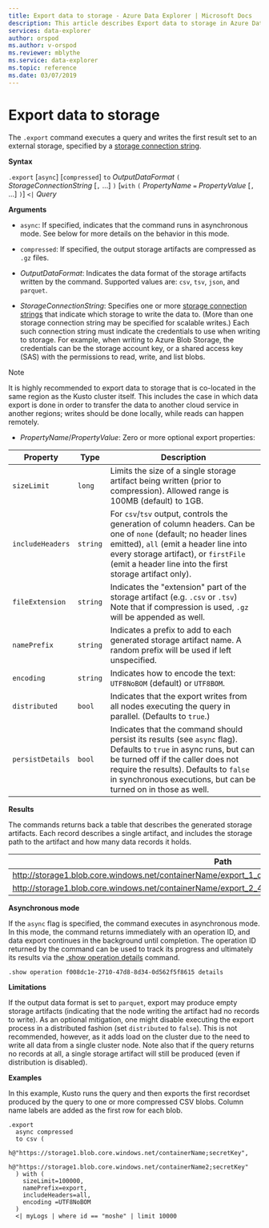 ```yaml
---
title: Export data to storage - Azure Data Explorer | Microsoft Docs
description: This article describes Export data to storage in Azure Data Explorer.
services: data-explorer
author: orspod
ms.author: v-orspod
ms.reviewer: mblythe
ms.service: data-explorer
ms.topic: reference
ms.date: 03/07/2019
---
```

# Export data to storage

The `.export` command executes a query and writes the first result set to an
external storage, specified by a [storage connection string](../../api/connection-strings/storage.md).

**Syntax**

`.export` [`async`] [`compressed`]
`to` *OutputDataFormat*
`(` *StorageConnectionString* [`,` ...] `)`
[`with` `(` *PropertyName* `=` *PropertyValue* [`,` ...] `)`]
`<|` *Query*

**Arguments**

* `async`: If specified, indicates that the command runs in asynchronous mode.
  See below for more details on the behavior in this mode.

* `compressed`: If specified, the output storage artifacts are compressed
  as `.gz` files.

* *OutputDataFormat*: Indicates the data format of the storage artifacts written
  by the command. Supported values are: `csv`, `tsv`, `json`, and `parquet`.

* *StorageConnectionString*: Specifies one or more [storage connection strings](../../api/connection-strings/storage.md)
  that indicate which storage to write the data to. (More than one storage
  connection string may be specified for scalable writes.) Each such connection
  string must indicate the credentials to use when writing to storage.
  For example, when writing to Azure Blob Storage, the credentials can be the
  storage account key, or a shared access key (SAS) with the permissions to
  read, write, and list blobs.

> [!NOTE]
> It is highly recommended to export data to storage that is co-located in the
> same region as the Kusto cluster itself. This includes the case in which data
> export is done in order to transfer the data to another cloud service in
> another regions; writes should be done locally, while reads can happen remotely.

* *PropertyName*/*PropertyValue*: Zero or more optional export properties:

|Property        |Type    |Description                                                                                                                |
|----------------|--------|---------------------------------------------------------------------------------------------------------------------------|
|`sizeLimit`     |`long`  |Limits the size of a single storage artifact being written (prior to compression). Allowed range is 100MB (default) to 1GB.|
|`includeHeaders`|`string`|For `csv`/`tsv` output, controls the generation of column headers. Can be one of `none` (default; no header lines emitted), `all` (emit a header line into every storage artifact), or `firstFile` (emit a header line into the first storage artifact only).|
|`fileExtension` |`string`|Indicates the "extension" part of the storage artifact (e.g. `.csv` or `.tsv`) Note that if compression is used, `.gz` will be appended as well.|
|`namePrefix`    |`string`|Indicates a prefix to add to each generated storage artifact name. A random prefix will be used if left unspecified.       |
|`encoding`      |`string`|Indicates how to encode the text: `UTF8NoBOM` (default) or `UTF8BOM`.                                                      |
|`distributed`   |`bool`  |Indicates that the export writes from all nodes executing the query in parallel. (Defaults to `true`.)                     |
|`persistDetails`|`bool`  |Indicates that the command should persist its results (see `async` flag). Defaults to `true` in async runs, but can be turned off if the caller does not require the results). Defaults to `false` in synchronous executions, but can be turned on in those as well. |

**Results**

The commands returns back a table that describes the generated storage artifacts.
Each record describes a single artifact, and includes the storage path to the
artifact and how many data records it holds.

|Path|NumRecords|
|---|---|
|http://storage1.blob.core.windows.net/containerName/export_1_d08afcae2f044c1092b279412dcb571b.csv|10|
|http://storage1.blob.core.windows.net/containerName/export_2_454c0f1359e24795b6529da8a0101330.csv|15|

**Asynchronous mode**

If the `async` flag is specified, the command executes in asynchronous mode.
In this mode, the command returns immediately with an operation ID, and data
export continues in the background until completion. The operation ID returned
by the command can be used to track its progress and ultimately its results
via the [.show operation details](../operations.md#show-operation-details) command.

```kusto
.show operation f008dc1e-2710-47d8-8d34-0d562f5f8615 details
```

**Limitations**

If the output data format is set to `parquet`, export may produce empty storage
artifacts (indicating that the node writing the artifact had no records to write).
As an optional mitigation, one might disable executing the export process in a
distributed fashion (set `distributed` to `false`). This is not recommended, however,
as it adds load on the cluster due to the need to write all data from a single
cluster node. Note also that if the query returns no records at all, a single storage
artifact will still be produced (even if distribution is disabled).

**Examples** 

In this example, Kusto runs the query and then exports the first recordset produced by the query to one or more compressed CSV blobs.
Column name labels are added as the first row for each blob.

```kusto 
.export
  async compressed
  to csv (
    h@"https://storage1.blob.core.windows.net/containerName;secretKey",
    h@"https://storage1.blob.core.windows.net/containerName2;secretKey"
  ) with (
    sizeLimit=100000,
    namePrefix=export,
    includeHeaders=all,
    encoding =UTF8NoBOM
  )
  <| myLogs | where id == "moshe" | limit 10000
```